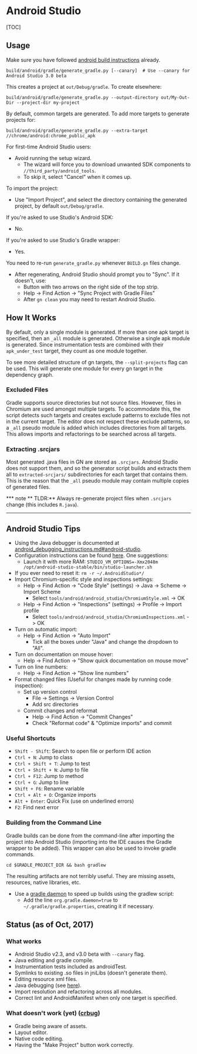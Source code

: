 # Android Studio

[TOC]

## Usage

Make sure you have followed
[android build instructions](android_build_instructions.md) already.

```shell
build/android/gradle/generate_gradle.py [--canary]  # Use --canary for Android Studio 3.0 beta
```

This creates a project at `out/Debug/gradle`. To create elsewhere:

```shell
build/android/gradle/generate_gradle.py --output-directory out/My-Out-Dir --project-dir my-project
```

By default, common targets are generated. To add more targets to generate
projects for:

```shell
build/android/gradle/generate_gradle.py --extra-target //chrome/android:chrome_public_apk
```

For first-time Android Studio users:

* Avoid running the setup wizard.
    * The wizard will force you to download unwanted SDK components to
      `//third_party/android_tools`.
    * To skip it, select "Cancel" when it comes up.

To import the project:

* Use "Import Project", and select the directory containing the generated
  project, by default `out/Debug/gradle`.

If you're asked to use Studio's Android SDK:

* No.

If you're asked to use Studio's Gradle wrapper:

* Yes.

You need to re-run `generate_gradle.py` whenever `BUILD.gn` files change.

* After regenerating, Android Studio should prompt you to "Sync". If it
  doesn't, use:
    * Button with two arrows on the right side of the top strip.
    * Help -&gt; Find Action -&gt; "Sync Project with Gradle Files"
    * After `gn clean` you may need to restart Android Studio.

## How It Works

By default, only a single module is generated. If more than one apk target is
specified, then an `_all` module is generated. Otherwise a single apk module is
generated. Since instrumentation tests are combined with their `apk_under_test`
target, they count as one module together.

To see more detailed structure of gn targets, the `--split-projects` flag can
be used. This will generate one module for every gn target in the dependency
graph.

### Excluded Files

Gradle supports source directories but not source files. However, files in
Chromium are used amongst multiple targets. To accommodate this, the script
detects such targets and creates exclude patterns to exclude files not in the
current target. The editor does not respect these exclude patterns, so a `_all`
pseudo module is added which includes directories from all targets. This allows
imports and refactorings to be searched across all targets.

### Extracting .srcjars

Most generated .java files in GN are stored as `.srcjars`. Android Studio does
not support them, and so the generator script builds and extracts them all to
`extracted-srcjars/` subdirectories for each target that contains them. This is
the reason that the `_all` pseudo module may contain multiple copies of
generated files.

*** note
** TLDR:** Always re-generate project files when `.srcjars` change (this
includes `R.java`).
***

## Android Studio Tips

* Using the Java debugger is documented at [android_debugging_instructions.md#android-studio](android_debugging_instructions.md#android-studio).
* Configuration instructions can be found
  [here](http://tools.android.com/tech-docs/configuration). One suggestions:
    * Launch it with more RAM:
      `STUDIO_VM_OPTIONS=-Xmx2048m /opt/android-studio-stable/bin/studio-launcher.sh`
* If you ever need to reset it: `rm -r ~/.AndroidStudio*/`
* Import Chromium-specific style and inspections settings:
    * Help -&gt; Find Action -&gt; "Code Style" (settings) -&gt; Java -&gt;
      Scheme -&gt; Import Scheme
        * Select `tools/android/android_studio/ChromiumStyle.xml` -&gt; OK
    * Help -&gt; Find Action -&gt; "Inspections" (settings) -&gt;
      Profile -&gt; Import profile
        * Select `tools/android/android_studio/ChromiumInspections.xml` -&gt; OK
* Turn on automatic import:
    * Help -&gt; Find Action -&gt; "Auto Import"
        * Tick all the boxes under "Java" and change the dropdown to "All".
* Turn on documentation on mouse hover:
    * Help -&gt; Find Action -&gt; "Show quick documentation on mouse move"
* Turn on line numbers:
    * Help -&gt; Find Action -&gt; "Show line numbers"
* Format changed files (Useful for changes made by running code inspection):
    * Set up version control
        * File -&gt; Settings -&gt; Version Control
        * Add src directories
    * Commit changes and reformat
        * Help -&gt; Find Action -&gt; "Commit Changes"
        * Check "Reformat code" & "Optimize imports" and commit

### Useful Shortcuts

* `Shift - Shift`: Search to open file or perform IDE action
* `Ctrl + N`: Jump to class
* `Ctrl + Shift + T`: Jump to test
* `Ctrl + Shift + N`: Jump to file
* `Ctrl + F12`: Jump to method
* `Ctrl + G`: Jump to line
* `Shift + F6`: Rename variable
* `Ctrl + Alt + O`: Organize imports
* `Alt + Enter`: Quick Fix (use on underlined errors)
* `F2`: Find next error

### Building from the Command Line

Gradle builds can be done from the command-line after importing the project
into Android Studio (importing into the IDE causes the Gradle wrapper to be
added). This wrapper can also be used to invoke gradle commands.

    cd $GRADLE_PROJECT_DIR && bash gradlew

The resulting artifacts are not terribly useful. They are missing assets,
resources, native libraries, etc.

* Use a
  [gradle daemon](https://docs.gradle.org/2.14.1/userguide/gradle_daemon.html)
  to speed up builds using the gradlew script:
    * Add the line `org.gradle.daemon=true` to `~/.gradle/gradle.properties`,
      creating it if necessary.

## Status (as of Oct, 2017)

### What works

* Android Studio v2.3, and v3.0 beta with `--canary` flag.
* Java editing and gradle compile.
* Instrumentation tests included as androidTest.
* Symlinks to existing .so files in jniLibs (doesn't generate them).
* Editing resource xml files.
* Java debugging (see
[here](/docs/android_debugging_instructions.md#Android-Studio)).
* Import resolution and refactoring across all modules.
* Correct lint and AndroidManifest when only one target is specified.

### What doesn't work (yet) ([crbug](https://bugs.chromium.org/p/chromium/issues/detail?id=620034))

* Gradle being aware of assets.
* Layout editor.
* Native code editing.
* Having the "Make Project" button work correctly.
